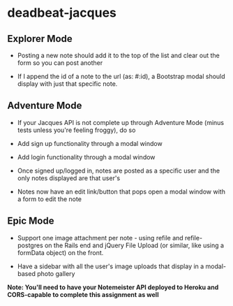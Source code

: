 # deadbeat-jacques

## Explorer Mode


- Posting a new note should add it to the top of the list and clear out the form so you can post another

- If I append the id of a note to the url (as: #:id), a Bootstrap modal should display with just that specific note.

## Adventure Mode
- If your Jacques API is not complete up through Adventure Mode (minus tests unless you're feeling froggy), do so

- Add sign up functionality through a modal window

- Add login functionality through a modal window

- Once signed up/logged in, notes are posted as a specific user and the only notes displayed are that user's

- Notes now have an edit link/button that pops open a modal window with a form to edit the note

## Epic Mode
- Support one image attachment per note - using refile and refile-postgres on the Rails end and jQuery File Upload (or similar, like using a formData object) on the front.

- Have a sidebar with all the user's image uploads that display in a modal-based photo gallery

**Note: You'll need to have your Notemeister API deployed to Heroku and CORS-capable to complete this assignment as well**
